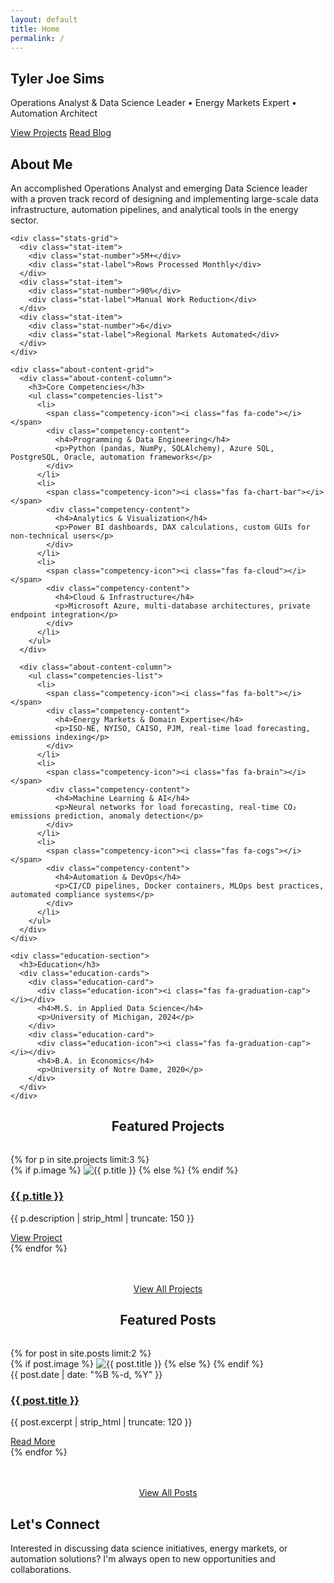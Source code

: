 ```yaml
---
layout: default
title: Home
permalink: /
---
```


<section class="hero" id="home">
  <div class="container">
    <div class="hero-content">
      <h1>Tyler Joe Sims</h1>
      <p>Operations Analyst & Data Science Leader • Energy Markets Expert • Automation Architect</p>
      <div class="hero-social-links">
        <a href="https://github.com/tsims2" title="GitHub" target="_blank" rel="noopener noreferrer">
          <i class="fab fa-github"></i>
        </a>
        <a href="https://linkedin.com/in/tsims2" title="LinkedIn" target="_blank" rel="noopener noreferrer">
          <i class="fab fa-linkedin-in"></i>
        </a>
      </div>
      <div class="hero-buttons">
        <a href="{{ '/projects/' | relative_url }}" class="btn btn-primary">View Projects</a>
        <a href="{{ '/blog/' | relative_url }}" class="btn btn-secondary">Read Blog</a>
      </div>
    </div>
  </div>
</section>

<section class="about" id="about">
  <div class="container">
    <div class="about-header">
      <h2>About Me</h2>
      <div class="about-intro">
        <p>An accomplished Operations Analyst and emerging Data Science leader with a proven track record of designing and implementing large-scale data infrastructure, automation pipelines, and analytical tools in the energy sector.</p>
      </div>
    </div>
    
    <div class="stats-grid">
      <div class="stat-item">
        <div class="stat-number">5M+</div>
        <div class="stat-label">Rows Processed Monthly</div>
      </div>
      <div class="stat-item">
        <div class="stat-number">90%</div>
        <div class="stat-label">Manual Work Reduction</div>
      </div>
      <div class="stat-item">
        <div class="stat-number">6</div>
        <div class="stat-label">Regional Markets Automated</div>
      </div>
    </div>

    <div class="about-content-grid">
      <div class="about-content-column">
        <h3>Core Competencies</h3>
        <ul class="competencies-list">
          <li>
            <span class="competency-icon"><i class="fas fa-code"></i></span>
            <div class="competency-content">
              <h4>Programming & Data Engineering</h4>
              <p>Python (pandas, NumPy, SQLAlchemy), Azure SQL, PostgreSQL, Oracle, automation frameworks</p>
            </div>
          </li>
          <li>
            <span class="competency-icon"><i class="fas fa-chart-bar"></i></span>
            <div class="competency-content">
              <h4>Analytics & Visualization</h4>
              <p>Power BI dashboards, DAX calculations, custom GUIs for non-technical users</p>
            </div>
          </li>
          <li>
            <span class="competency-icon"><i class="fas fa-cloud"></i></span>
            <div class="competency-content">
              <h4>Cloud & Infrastructure</h4>
              <p>Microsoft Azure, multi-database architectures, private endpoint integration</p>
            </div>
          </li>
        </ul>
      </div>
      
      <div class="about-content-column">
        <ul class="competencies-list">
          <li>
            <span class="competency-icon"><i class="fas fa-bolt"></i></span>
            <div class="competency-content">
              <h4>Energy Markets & Domain Expertise</h4>
              <p>ISO-NE, NYISO, CAISO, PJM, real-time load forecasting, emissions indexing</p>
            </div>
          </li>
          <li>
            <span class="competency-icon"><i class="fas fa-brain"></i></span>
            <div class="competency-content">
              <h4>Machine Learning & AI</h4>
              <p>Neural networks for load forecasting, real-time CO₂ emissions prediction, anomaly detection</p>
            </div>
          </li>
          <li>
            <span class="competency-icon"><i class="fas fa-cogs"></i></span>
            <div class="competency-content">
              <h4>Automation & DevOps</h4>
              <p>CI/CD pipelines, Docker containers, MLOps best practices, automated compliance systems</p>
            </div>
          </li>
        </ul>
      </div>
    </div>

    <div class="education-section">
      <h3>Education</h3>
      <div class="education-cards">
        <div class="education-card">
          <div class="education-icon"><i class="fas fa-graduation-cap"></i></div>
          <h4>M.S. in Applied Data Science</h4>
          <p>University of Michigan, 2024</p>
        </div>
        <div class="education-card">
          <div class="education-icon"><i class="fas fa-graduation-cap"></i></div>
          <h4>B.A. in Economics</h4>
          <p>University of Notre Dame, 2020</p>
        </div>
      </div>
    </div>
  </div>
</section>

<section class="projects" id="projects">
  <div class="container">
    <h2 style="text-align: center; margin-bottom: 2rem;">Featured Projects</h2>
    <div class="project-grid">
      {% for p in site.projects limit:3 %}
      <div class="project-card">
        <div class="project-image">
          {% if p.image %}
            <img src="{{ p.image | relative_url }}" alt="{{ p.title }}" class="project-featured-image">
          {% else %}
            <i class="fas fa-{{ p.icon }}"></i>
          {% endif %}
        </div>
        <div class="project-content">
          <h3><a href="{{ p.url | relative_url }}">{{ p.title }}</a></h3>
          <p>{{ p.description | strip_html | truncate: 150 }}</p>
          <a href="{{ p.url | relative_url }}" class="btn btn-primary">View Project</a>
        </div>
      </div>
      {% endfor %}
    </div>
    <div style="text-align: center; margin-top: 3rem;">
      <a href="{{ '/projects/' | relative_url }}" class="btn btn-secondary">View All Projects</a>
    </div>
  </div>
</section>

<section class="featured-posts" id="featured-posts">
  <div class="container">
    <h2 style="text-align: center; margin-bottom: 2rem;">Featured Posts</h2>
    <div class="blog-grid">
      {% for post in site.posts limit:2 %}
      <div class="blog-card">
        <div class="blog-image">
          {% if post.image %}
            <img src="{{ post.image | relative_url }}" alt="{{ post.title }}" class="blog-featured-image">
          {% else %}
            <i class="fas fa-{% if post.icon %}{{ post.icon }}{% else %}newspaper{% endif %}"></i>
          {% endif %}
        </div>
        <div class="blog-content">
          <div class="blog-date">{{ post.date | date: "%B %-d, %Y" }}</div>
          <h3><a href="{{ post.url | relative_url }}">{{ post.title }}</a></h3>
          <p>{{ post.excerpt | strip_html | truncate: 120 }}</p>
          <a href="{{ post.url | relative_url }}" class="btn btn-primary">Read More</a>
        </div>
      </div>
      {% endfor %}
    </div>
    <div style="text-align: center; margin-top: 3rem;">
      <a href="{{ '/blog/' | relative_url }}" class="btn btn-secondary">View All Posts</a>
    </div>
  </div>
</section>

<section class="contact" id="contact">
  <div class="container contact-content">
    <h2>Let's Connect</h2>
    <p>Interested in discussing data science initiatives, energy markets, or automation solutions? I'm always open to new opportunities and collaborations.</p>
    <div class="social-links">
      <a href="https://github.com/tsims2" title="GitHub"><i class="fab fa-github"></i></a>
      <a href="https://linkedin.com/in/tsims2" title="LinkedIn"><i class="fab fa-linkedin-in"></i></a>
      <a href="mailto:tyler.jsims97@gmail.com" title="Email"><i class="fas fa-envelope"></i></a>
    </div>
  </div>
</section>